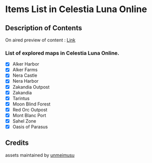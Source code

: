 # Items List in Celestia Luna Online
## Description of Contents
On aired preview of content : [Link](https://clotes.gitlab.io)
### List of explored maps in Celestia Luna Online.
- [x] Alker Harbor
- [x] Alker Farms
- [x] Nera Castle
- [x] Nera Harbor
- [x] Zakandia Outpost
- [x] Zakandia
- [x] Tarintus
- [x] Moon Blind Forest
- [x] Red Orc Outpost
- [x] Mont Blanc Port
- [x] Sahel Zone
- [x] Oasis of Parasus

## Credits
assets maintained by [unmeimusu](https://github.com/unmeimusu)
